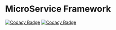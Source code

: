 # MicroService Framework

[![Codacy Badge](https://api.codacy.com/project/badge/Grade/f5e6fa2bce044c2f8b50e1ebfacd432b)](https://app.codacy.com/manual/amit.kurud/msf?utm_source=github.com&utm_medium=referral&utm_content=amitkurud/msf&utm_campaign=Badge_Grade_Dashboard)
[![Codacy Badge](https://api.codacy.com/project/badge/Grade/f5e6fa2bce044c2f8b50e1ebfacd432b)](https://app.codacy.com/manual/amit.kurud/msf?utm_source=github.com&utm_medium=referral&utm_content=amitkurud/msf&utm_campaign=Badge_Grade_Dashboard)

